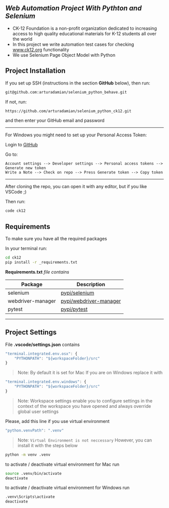 
## _Web Automation Project With Pythton and Selenium_
- CK-12 Foundation is a non-profit organization dedicated to increasing access to high quality educational materials for K-12 students all over the world
- In this project we write automation test cases for checking www.ck12.org functionality
- We use Selenium Page Object Model with Python

## Project Installation

If you set up SSH (instructions in the section **GitHub** below),
then run:
```sh
git@github.com:arturadamian/selenium_python_behave.git
```
If not, run:
```sh
https://github.com/arturadamian/selenium_python_ck12.git
```
and then enter your GitHub email and password
******************************************************************
For Windows you might need to set up your Personal Access Token:

Login to [GitHub](www.github.com)

Go to:
```
Account settings --> Developer settings --> Personal access tokens --> Generate new token
Write a Note --> Check on repo --> Press Generate token --> Copy token
```
********************************************************************

After cloning the repo, you can open it with any editor, but if you like VSCode ;)

Then run:
```sh
code ck12
```

## Requirements

To make sure you have all the required packages

In your terminal run:
```sh
cd ck12
pip install -r _requirements.txt
```
**Requirements.txt** *file contains*

| Package | Description |
| ------ | ------ |
| selenium | [pypi/selenium](https://pypi.org/project/selenium/) |
| webdriver-manager | [pypi/webdriver-manager](https://pypi.org/project/webdriver-manager/) |
| pytest | [pypi/pytest](https://pypi.org/project/pytest/) |

*****************************************************************

## Project Settings
File **.vscode/settings.json** contains
```js
"terminal.integrated.env.osx": {
    "PYTHONPATH": "${workspaceFolder}/src"
}
```
> Note:
> By default it is set for Mac
> If you are on Windows replace it with
```js
"terminal.integrated.env.windows": {
    "PYTHONPATH": "${workspaceFolder}/src"
}
```
> Note:
> Workspace settings enable you to configure settings in the context 
> of the workspace you have opened and always override global user settings

Please, add this line if you use virtual environment
```js
"python.venvPath": ".venv"
```
> Note:
> `Virtual Environment is not neccessary`
> However, you can install it with the steps below

```sh
python -m venv .venv
```
to activate / deactivate virtual environment for Mac run
```sh
source .venv/bin/activate
deactivate
```
to activate / deactivate virtual environment for Windows run
```sh
.venv\Scripts\activate
deactivate
```
